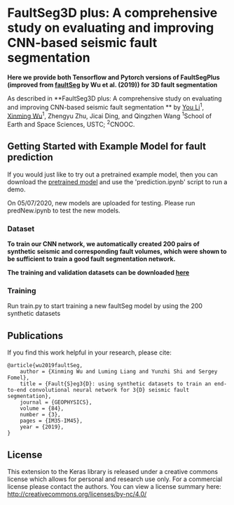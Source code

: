 # FaultSeg3D plus: A comprehensive study on evaluating and improving CNN-based seismic fault segmentation


**Here we provide both Tensorflow and Pytorch versions of FaultSegPlus (improved from [faultSeg](https://github.com/xinwucwp/faultSeg) by Wu et al. (2019)) for 3D fault segmentation**

As described in **FaultSeg3D plus: A comprehensive study on evaluating and improving CNN-based seismic fault segmentation
** by [You Li](http://cig.ustc.edu.cn/you/list.htm)<sup>1</sup>, 
[Xinming Wu](http://cig.ustc.edu.cn/xinming/list.htm)<sup>1</sup>, 
Zhengyu Zhu,
Jicai Ding, and 
Qingzhen Wang
<sup>1</sup>School of Earth and Space Sciences, USTC; <sup>2</sup>CNOOC.

## Getting Started with Example Model for fault prediction

If you would just like to try out a pretrained example model, then you can download the [pretrained model](https://drive.google.com/drive/folders/1q8sAoLJgbhYHRubzyqMi9KkTeZWXWtNd) and use the 'prediction.ipynb' script to run a demo.

On 05/07/2020, new models are uploaded for testing. Please run predNew.ipynb to test the new models.

### Dataset

**To train our CNN network, we automatically created 200 pairs of synthetic seismic and corresponding fault volumes, which were shown 
to be sufficient to train a good fault segmentation network.** 

**The training and validation datasets can be downloaded [here](https://drive.google.com/drive/folders/1FcykAxpqiy2NpLP1icdatrrSQgLRXLP8)**

### Training

Run train.py to start training a new faultSeg model by using the 200 synthetic datasets

## Publications

If you find this work helpful in your research, please cite:

    @article{wu2019faultSeg,
        author = {Xinming Wu and Luming Liang and Yunzhi Shi and Sergey Fomel},
        title = {Fault{S}eg3{D}: using synthetic datasets to train an end-to-end convolutional neural network for 3{D} seismic fault segmentation},
        journal = {GEOPHYSICS},
        volume = {84},
        number = {3},
        pages = {IM35-IM45},
        year = {2019},
    }

## License

This extension to the Keras library is released under a creative commons license which allows for personal and research use only. 
For a commercial license please contact the authors. You can view a license summary here: http://creativecommons.org/licenses/by-nc/4.0/


